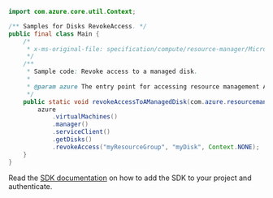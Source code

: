 ```java
import com.azure.core.util.Context;

/** Samples for Disks RevokeAccess. */
public final class Main {
    /*
     * x-ms-original-file: specification/compute/resource-manager/Microsoft.Compute/stable/2021-04-01/examples/EndGetAccessManagedDisk.json
     */
    /**
     * Sample code: Revoke access to a managed disk.
     *
     * @param azure The entry point for accessing resource management APIs in Azure.
     */
    public static void revokeAccessToAManagedDisk(com.azure.resourcemanager.AzureResourceManager azure) {
        azure
            .virtualMachines()
            .manager()
            .serviceClient()
            .getDisks()
            .revokeAccess("myResourceGroup", "myDisk", Context.NONE);
    }
}
```

Read the [SDK documentation](https://github.com/Azure/azure-sdk-for-java/blob/azure-resourcemanager_2.10.0/sdk/resourcemanager/azure-resourcemanager/README.md) on how to add the SDK to your project and authenticate.
